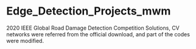 # Edge_Detection_Projects_mwm
2020 IEEE Global Road Damage Detection Competition Solutions, CV networks were referred from the official download, and part of the codes were modified.

